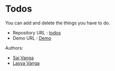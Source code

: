 # Todos

You can add and delete the things you have to do.

- Repository URL : [todos](https://github.com/SaMaSaLa/todos)
- Demo URL : [Demo](https://samasala.github.io/todos/)

Authors:

-   [Sai Vanga](https://sai.rocks)
-   [Lasya Vanga](https://lasya.net)
